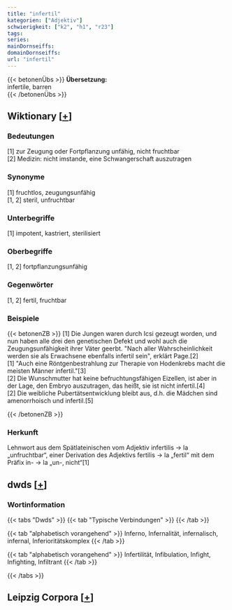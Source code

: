 ```yaml
---
title: "infertil"
kategorien: ["Adjektiv"]
schwierigkeit: ["k2", "h1", "r23"]
tags:
series:
mainDornseiffs:
domainDornseiffs:
url: "infertil"
---
```


{{< betonenÜbs >}}
**Übersetzung:**  
infertile, barren  
{{< /betonenÜbs >}}

## Wiktionary [[+](https://de.wiktionary.org/wiki/infertil)]

### Bedeutungen
[1] zur Zeugung oder Fortpflanzung unfähig, nicht fruchtbar  
[2] Medizin: nicht imstande, eine Schwangerschaft auszutragen  

### Synonyme
[1] fruchtlos, zeugungsunfähig  
[1, 2] steril, unfruchtbar  

### Unterbegriffe
[1] impotent, kastriert, sterilisiert  

### Oberbegriffe
[1, 2] fortpflanzungsunfähig  

### Gegenwörter
[1, 2] fertil, fruchtbar  

### Beispiele
{{< betonenZB >}}
[1] Die Jungen waren durch Icsi gezeugt worden, und nun haben alle drei den genetischen Defekt und wohl auch die Zeugungsunfähigkeit ihrer Väter geerbt. "Nach aller Wahrscheinlichkeit werden sie als Erwachsene ebenfalls infertil sein", erklärt Page.[2]  
[1] "Auch eine Röntgenbestrahlung zur Therapie von Hodenkrebs macht die meisten Männer infertil."[3]  
[2] Die Wunschmutter hat keine befruchtungsfähigen Eizellen, ist aber in der Lage, den Embryo auszutragen, das heißt, sie ist nicht infertil.[4]  
[2] Die weibliche Pubertätsentwicklung bleibt aus, d.h. die Mädchen sind amenorrhoisch und infertil.[5]  

{{< /betonenZB >}}
### Herkunft
Lehnwort aus dem Spätlateinischen vom Adjektiv infertilis → la „unfruchtbar“, einer Derivation des Adjektivs fertilis → la „fertil“ mit dem Präfix in- → la „un-, nicht“[1]  



## dwds [[+](https://www.dwds.de/wb/infertil)]

### Wortinformation
{{< tabs "Dwds" >}}
{{< tab "Typische Verbindungen" >}}
{{< /tab >}}

{{< tab "alphabetisch vorangehend" >}}
Inferno, Infernalität, infernalisch, infernal, Inferioritätskomplex
{{< /tab >}}

{{< tab "alphabetisch vorangehend" >}}
Infertilität, Infibulation, Infight, Infighting, Infiltrant
{{< /tab >}}

{{< /tabs >}}

## Leipzig Corpora [[+](https://corpora.uni-leipzig.de/en/res?word=infertil&corpusId=deu_newscrawl-public_2018)]

